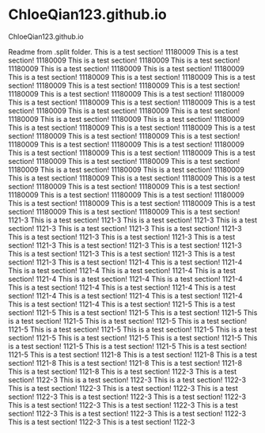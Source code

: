 # ChloeQian123.github.io
ChloeQian123.github.io

Readme from .split folder.
This is a test section! 11180009
This is a test section! 11180009
This is a test section! 11180009
This is a test section! 11180009
This is a test section! 11180009
This is a test section! 11180009
This is a test section! 11180009
This is a test section! 11180009
This is a test section! 11180009
This is a test section! 11180009
This is a test section! 11180009
This is a test section! 11180009
This is a test section! 11180009
This is a test section! 11180009
This is a test section! 11180009
This is a test section! 11180009
This is a test section! 11180009
This is a test section! 11180009
This is a test section! 11180009
This is a test section! 11180009
This is a test section! 11180009
This is a test section! 11180009
This is a test section! 11180009
This is a test section! 11180009
This is a test section! 11180009
This is a test section! 11180009
This is a test section! 11180009
This is a test section! 11180009
This is a test section! 11180009
This is a test section! 11180009
This is a test section! 11180009
This is a test section! 11180009
This is a test section! 11180009
This is a test section! 11180009
This is a test section! 11180009
This is a test section! 11180009
This is a test section! 11180009
This is a test section! 11180009
This is a test section! 11180009
This is a test section! 11180009
This is a test section! 11180009
This is a test section! 11180009
This is a test section! 11180009
This is a test section! 11180009
This is a test section! 11180009
This is a test section! 1121-3
This is a test section! 1121-3
This is a test section! 1121-3
This is a test section! 1121-3
This is a test section! 1121-3
This is a test section! 1121-3
This is a test section! 1121-3
This is a test section! 1121-3
This is a test section! 1121-3
This is a test section! 1121-3
This is a test section! 1121-3
This is a test section! 1121-3
This is a test section! 1121-3
This is a test section! 1121-3
This is a test section! 1121-4
This is a test section! 1121-4
This is a test section! 1121-4
This is a test section! 1121-4
This is a test section! 1121-4
This is a test section! 1121-4
This is a test section! 1121-4
This is a test section! 1121-4
This is a test section! 1121-4
This is a test section! 1121-4
This is a test section! 1121-4
This is a test section! 1121-4
This is a test section! 1121-4
This is a test section! 1121-5
This is a test section! 1121-5
This is a test section! 1121-5
This is a test section! 1121-5
This is a test section! 1121-5
This is a test section! 1121-5
This is a test section! 1121-5
This is a test section! 1121-5
This is a test section! 1121-5
This is a test section! 1121-5
This is a test section! 1121-5
This is a test section! 1121-5
This is a test section! 1121-5
This is a test section! 1121-5
This is a test section! 1121-5
This is a test section! 1121-8
This is a test section! 1121-8
This is a test section! 1121-8
This is a test section! 1121-8
This is a test section! 1121-8
This is a test section! 1121-8
This is a test section! 1122-3
This is a test section! 1122-3
This is a test section! 1122-3
This is a test section! 1122-3
This is a test section! 1122-3
This is a test section! 1122-3
This is a test section! 1122-3
This is a test section! 1122-3
This is a test section! 1122-3
This is a test section! 1122-3
This is a test section! 1122-3
This is a test section! 1122-3
This is a test section! 1122-3
This is a test section! 1122-3
This is a test section! 1122-3
This is a test section! 1122-3
